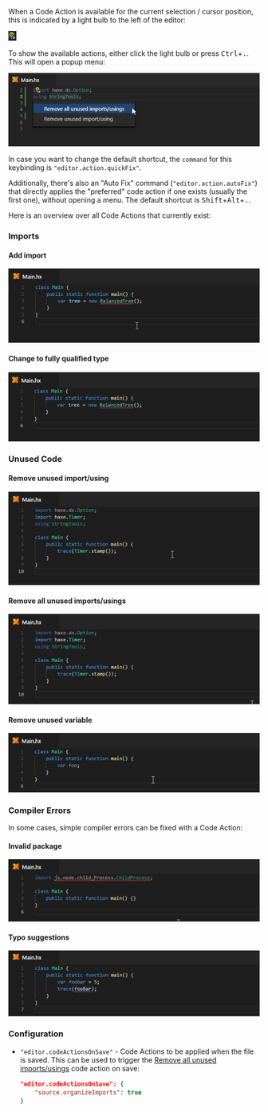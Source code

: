 When a Code Action is available for the current selection / cursor position, this is indicated by a light bulb to the left of the editor:

![](images/code-actions/light-bulb.png)

To show the available actions, either click the light bulb or press <kbd>Ctrl</kbd>+<kbd>.</kbd>. This will open a popup menu:

![](images/code-actions/popup.png)

In case you want to change the default shortcut, the `command` for this keybinding is `"editor.action.quickFix"`.

Additionally, there's also an "Auto Fix" command (`"editor.action.autoFix"`) that directly applies the "preferred" code action if one exists (usually the first one), without opening a menu. The default shortcut is <kbd>Shift</kbd>+<kbd>Alt</kbd>+<kbd>.</kbd>.

Here is an overview over all Code Actions that currently exist:

### Imports

#### Add import

![](images/code-actions/add-import_.gif)

#### Change to fully qualified type

![](images/code-actions/fully-qualified_.gif)

### Unused Code

#### Remove unused import/using

![](images/code-actions/unused-import_.gif)

#### Remove all unused imports/usings

![](images/code-actions/unused-imports_.gif)

#### Remove unused variable

![](images/code-actions/unused-var_.gif)

### Compiler Errors

In some cases, simple compiler errors can be fixed with a Code Action:

#### Invalid package

![](images/code-actions/invalid-package_.gif)

#### Typo suggestions

![](images/code-actions/typo-suggestion_.gif)

### Configuration

- `"editor.codeActionsOnSave"` - Code Actions to be applied when the file is saved. This can be used to trigger the [Remove all unused imports/usings](#remove-all-unused-importsusings) code action on save:
    
	```json
    "editor.codeActionsOnSave": {
        "source.organizeImports": true
	}
	```
